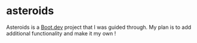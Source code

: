 # asteroids

Asteroids is a [Boot.dev](https://www.boot.dev) project that I was guided through. My plan is to add additional functionality and make it my own !

